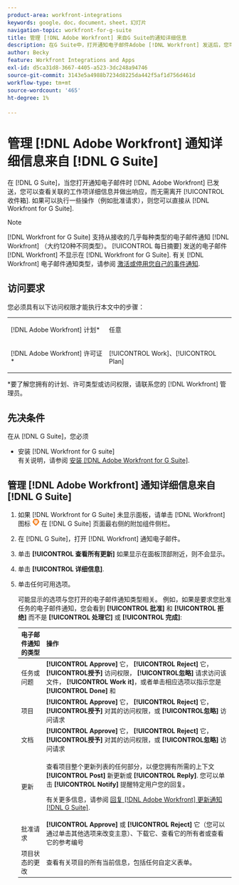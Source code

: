```yaml
---
product-area: workfront-integrations
keywords: google，doc，document，sheet，幻灯片
navigation-topic: workfront-for-g-suite
title: 管理 [!DNL Adobe Workfront] 来自G Suite的通知详细信息
description: 在G Suite中，打开通知电子邮件Adobe [!DNL Workfront] 发送后，您可以查看关联的工作项详细信息并做出响应，而无需离开收件箱。 如果可以执行一些操作（例如批准请求），则可以直接从Workfront for G Suite中执行这些操作。
author: Becky
feature: Workfront Integrations and Apps
exl-id: d5ca31d8-3667-4405-a523-3dc248a94746
source-git-commit: 3143e5a4988b7234d8225da442f5af1d756d461d
workflow-type: tm+mt
source-wordcount: '465'
ht-degree: 1%

---
```


# 管理 [!DNL Adobe Workfront] 通知详细信息来自 [!DNL G Suite]

在 [!DNL G Suite]，当您打开通知电子邮件时 [!DNL Adobe Workfront] 已发送，您可以查看关联的工作项详细信息并做出响应，而无需离开 [!UICONTROL 收件箱]. 如果可以执行一些操作（例如批准请求），则您可以直接从 [!DNL Workfront for G Suite].

>[!NOTE]
>
> [!DNL Workfront for G Suite] 支持从接收的几乎每种类型的电子邮件通知 [!DNL Workfront] （大约120种不同类型）。 [!UICONTROL 每日摘要] 发送的电子邮件 [!DNL Workfront] 不显示在 [!DNL Workfront for G Suite]. 有关 [!DNL Workfront] 电子邮件通知类型，请参阅 [激活或停用您自己的事件通知](../../workfront-basics/using-notifications/activate-or-deactivate-your-own-event-notifications.md).

## 访问要求

您必须具有以下访问权限才能执行本文中的步骤：

<table style="table-layout:auto"> 
 <col> 
 <col> 
 <tbody> 
  <tr> 
   <td role="rowheader">[!DNL Adobe Workfront] 计划*</td> 
   <td> <p>任意</p> </td> 
  </tr> 
  <tr> 
   <td role="rowheader">[!DNL Adobe Workfront] 许可证*</td> 
   <td> <p>[!UICONTROL Work]、[!UICONTROL Plan]</p> </td> 
  </tr> 
  </tbody> 
</table>

&#42;要了解您拥有的计划、许可类型或访问权限，请联系您的 [!DNL Workfront] 管理员。

## 先决条件

在从 [!DNL G Suite]，您必须

* 安装 [!DNL Workfront for G suite]\
   有关说明，请参阅 [安装 [!DNL Adobe Workfront for G Suite]](../../workfront-integrations-and-apps/workfront-for-g-suite/install-workfront-for-gsuite.md).

## 管理 [!DNL Adobe Workfront] 通知详细信息来自 [!DNL G Suite]

1. 如果 [!DNL Workfront for G Suite] 未显示面板，请单击 [!DNL Workfront] 图标 ![](assets/wf-lion-icon.png) 在 [!DNL G Suite] 页面最右侧的附加组件侧栏。
1. 在 [!DNL G Suite]，打开 [!DNL Workfront] 通知电子邮件。
1. 单击 **[!UICONTROL 查看所有更新]** 如果显示在面板顶部附近，则不会显示。
1. 单击 **[!UICONTROL 详细信息]**.
1. 单击任何可用选项。

   可能显示的选项与您打开的电子邮件通知类型相关。 例如，如果是要求您批准任务的电子邮件通知，您会看到 **[!UICONTROL 批准]** 和 **[!UICONTROL 拒绝]** 而不是 **[!UICONTROL 处理它]** 或 **[!UICONTROL 完成]**:

   <table style="table-layout:auto"> 
    <col> 
    <col> 
    <thead> 
     <tr> 
      <th>电子邮件通知的类型</th> 
      <th>操作</th> 
     </tr> 
    </thead> 
    <tbody> 
     <tr> 
      <td>任务或问题</td> 
      <td><strong>[!UICONTROL Approve]</strong> 它， <strong>[!UICONTROL Reject]</strong> 它， <strong>[!UICONTROL授予]</strong> 访问权限， <strong>[!UICONTROL忽略]</strong> 请求访问该文件， <strong>[!UICONTROL Work it]</strong>，或者单击相应选项以指示您是 <strong>[!UICONTROL Done]</strong> 和</td> 
     </tr> 
     <tr> 
      <td>项目</td> 
      <td><strong>[!UICONTROL Approve]</strong> 它， <strong>[!UICONTROL Reject]</strong> 它， <strong>[!UICONTROL授予]</strong> 对其的访问权限，或 <strong>[!UICONTROL忽略]</strong> 访问请求</td> 
     </tr> 
     <tr> 
      <td>文档</td> 
      <td><strong>[!UICONTROL Approve]</strong> 它， <strong>[!UICONTROL Reject]</strong> 它， <strong>[!UICONTROL授予]</strong> 对其的访问权限，或 <strong>[!UICONTROL忽略]</strong> 访问请求</td> 
     </tr> 
     <tr> 
      <td>更新 </td> 
      <td> <p>查看项目整个更新列表的任何部分，以便您拥有所需的上下文 <strong>[!UICONTROL Post]</strong> 新更新或 <strong>[!UICONTROL Reply]</strong>. 您可以单击 <strong>[!UICONTROL Notify]</strong> 提醒特定用户您的回复。 </p> <p>有关更多信息，请参阅 <a href="../../workfront-integrations-and-apps/workfront-for-g-suite/reply-to-wf-update-notification-from-gsuite.md" class="MCXref xref">回复 [!DNL Adobe Workfront] 更新通知 [!DNL G Suite]</a>.</p> </td> 
     </tr> 
     <tr> 
      <td>批准请求</td> 
      <td><strong>[!UICONTROL Approve]</strong> 或 <strong>[!UICONTROL Reject]</strong> 它（您可以通过单击其他选项来改变主意）、下载它、查看它的所有者或查看它的参考编号</td> 
     </tr> 
     <tr> 
      <td>项目状态的更改</td> 
      <td> 查看有关项目的所有当前信息，包括任何自定义表单。 </td> 
     </tr> 
    </tbody> 
   </table>
